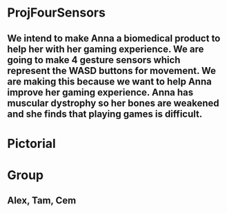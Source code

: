 # ProjFourSensors
## We intend to make Anna a biomedical product to help her with her gaming experience. We are going to make 4 gesture sensors which represent the WASD buttons for movement. We are making this because we want to help Anna improve her gaming experience. Anna has muscular dystrophy so her bones are weakened and she finds that playing games is difficult.
# Pictorial

# Group
## Alex, Tam, Cem
